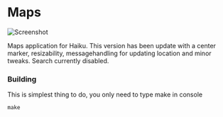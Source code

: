 # Maps

![Screenshot](screenshot_maps.png)

Maps application for Haiku.
This version has been update with a center marker, resizability, messagehandling for updating location and minor tweaks. Search currently disabled.


### Building
This is simplest thing to do, you only need to type make in console
```
make
```